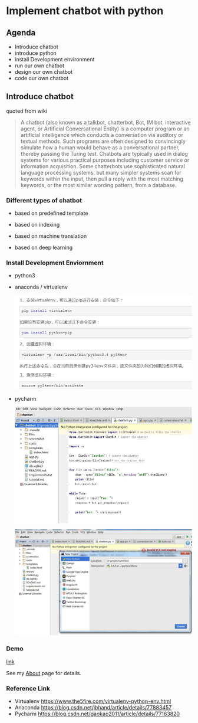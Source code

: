 # Implement chatbot with python 

## Agenda

- Introduce chatbot
- introduce python
- install Development environment 
- run our own chatbot
- design our own chatbot
- code  our own chatbot

## Introduce chatbot

quoted from wiki
> A chatbot (also known as a talkbot, chatterbot, Bot, IM bot, interactive agent, or Artificial Conversational Entity) is a computer program or an artificial intelligence which conducts a conversation via auditory or textual methods. Such programs are often designed to convincingly simulate how a human would behave as a conversational partner, thereby passing the Turing test. Chatbots are typically used in dialog systems for various practical purposes including customer service or information acquisition. Some chatterbots use sophisticated natural language processing systems, but many simpler systems scan for keywords within the input, then pull a reply with the most matching keywords, or the most similar wording pattern, from a database.

### Different types of chatbot 

- based on predefined template

- based on indexing 

- based on machine translation 

- based on deep learning 

### Install Development Enviornment 

- python3

- anaconda / virtualenv 

  ![installenv](./screenshot/installenv.JPG)



- pycharm

  ![pycharme1](./screenshot/pycharme1.JPG)

  

  ![pycharme2](./screenshot/pycharme2.JPG)	



### Demo  

<a href='./video/demo.mp4l'>link</a>

See my [About](./video/demo.mp4) page for details.





### Reference Link
- Virtualenv https://www.the5fire.com/virtualenv-python-env.html
- Anaconda https://blog.csdn.net/jbhand/article/details/77883457 
- Pycharm https://blog.csdn.net/gaokao2011/article/details/77163820 